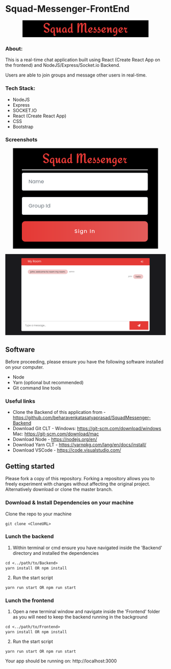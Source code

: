 # Squad-Messenger-FrontEnd

<p align="center">
    <img src="https://github.com/beharavenkatasatyaprasad/Squad-Messenger-FrontEnd/blob/master/public/logo.png">  
</p>

### About:

This is a real-time chat application built using React (Create React App on the frontend) and NodeJS/Express/Socket.io Backend.

Users are able to join groups and message other users in real-time.

### Tech Stack:

* NodeJS
* Express
* SOCKET.IO
* React (Create React App)
* CSS
* Bootstrap


### Screenshots

<p align="center">
    <img src="https://github.com/beharavenkatasatyaprasad/Squad-Messenger-FrontEnd/blob/master/public/create.png">  
</p>

<p align="center">
    <img src="https://github.com/beharavenkatasatyaprasad/Squad-Messenger-FrontEnd/blob/master/public/chat.png">  
</p>

## Software 

Before proceeding, please ensure you have the following software installed on your computer.

* Node
* Yarn (optional but recommended)
* Git command line tools

### Useful links

* Clone the Backend of this application from - https://github.com/beharavenkatasatyaprasad/SquadMessenger-Backend
* Download Git CLT - Windows: https://git-scm.com/download/windows Mac: https://git-scm.com/download/mac
* Download Node - https://nodejs.org/en/
* Download Yarn CLT - https://yarnpkg.com/lang/en/docs/install/
* Download VSCode - https://code.visualstudio.com/

## Getting started

Please fork a copy of this repository. Forking a repository allows you to freely experiment with changes without affecting the original project. Alternatively download or clone the master branch.

### Download & Install Dependencies on your machine 

Clone the repo to your machine 

```
git clone <CloneURL>
```

### Lunch the backend

1)	Within terminal or cmd ensure you have navigated inside the 'Backend' directory and installed the dependencies

```
cd <../path/to/Backend> 
yarn install OR npm install
```

2) Run the start script

``` 
yarn run start OR npm run start
```

### Lunch the frontend

1) Open a new terminal window and navigate inside the 'Frontend' folder as you will need to keep the backend running in the background

```
cd <../path/to/Frontend> 
yarn install OR npm install
```

2) Run the start script

``` 
yarn run start OR npm run start
```

Your app should be running on: http://localhost:3000
